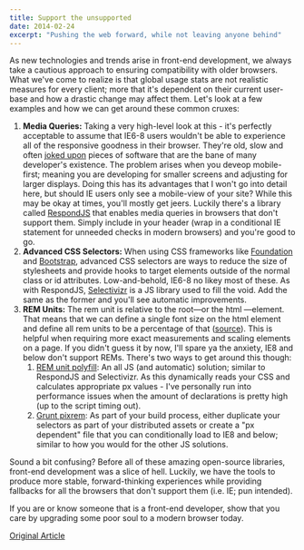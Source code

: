 ```yaml
---
title: Support the unsupported
date: 2014-02-24
excerpt: "Pushing the web forward, while not leaving anyone behind"
---
```


As new technologies and trends arise in front-end development, we always take a cautious approach to ensuring compatibility with older browsers. What we've come to realize is that global usage stats are not realistic measures for every client; more that it's dependent on their current user-base and how a drastic change may affect them. Let's look at a few examples and how we can get around these common cruxes:

1. **Media Queries:** Taking a very high-level look at this - it's perfectly acceptable to assume that IE6-8 users wouldn't be able to experience all of the responsive goodness in their browser. They're old, slow and often [joked upon](http://knowyourmeme.com/memes/subcultures/internet-explorer) pieces of software that are the bane of many developer's existence. The problem arises when you deveop mobile-first; meaning you are developing for smaller screens and adjusting for larger displays. Doing this has its advantages that I won't go into detail here, but should IE users only see a mobile-view of your site? While this may be okay at times, you'll mostly get jeers. Luckily there's a library called [RespondJS](https://github.com/scottjehl/Respond) that enables media queries in browsers that don't support them. Simply include in your header (wrap in a conditional IE statement for unneeded checks in modern browsers) and you're good to go.
2. **Advanced CSS Selectors:** When using CSS frameworks like [Foundation](http://zurb.foundation.com) and [Bootstrap](http://getbootstrap.com), advanced CSS selectors are ways to reduce the size of stylesheets and provide hooks to target elements outside of the normal class or id attributes. Low-and-behold, IE6-8 no likey most of these. As with RespondJS, [Selectivizr](https://github.com/keithclark/selectivizr) is a JS library used to fill the void. Add the same as the former and you'll see automatic improvements.
3. **REM Units:** The rem unit is relative to the root—or the html —element. That means that we can define a single font size on the html element and define all rem units to be a percentage of that ([source](http://snook.ca/archives/html_and_css/font-size-with-rem)). This is helpful when requiring more exact measurements and scaling elements on a page. If you didn't guess it by now, I'll spare ya the anxiety, IE8 and below don't support REMs. There's two ways to get around this though:
    1. [REM unit polyfill](https://github.com/chuckcarpenter/REM-unit-polyfill): An all JS (and automatic) solution; similar to RespondJS and Selectivizr. As this dynamically reads your CSS and calculates appropriate px values - I've personally run into performance issues when the amount of declarations is pretty high (up to the script timing out).
    2. [Grunt pixrem](https://github.com/robwierzbowski/grunt-pixrem): As part of your build process, either duplicate your selectors as part of your distributed assets or create a "px dependent" file that you can conditionally load to IE8 and below; similar to how you would for the other JS solutions.

Sound a bit confusing? Before all of these amazing open-source libraries, front-end development was a slice of hell. Luckily, we have the tools to produce more stable, forward-thinking experiences while providing fallbacks for all the browsers that don't support them (i.e. IE; pun intended).

If you are or know someone that is a front-end developer, show that you care by upgrading some poor soul to a modern browser today.

[Original Article](http://blog.blueion.com/2014/02/24/support-the-unsupported/)
